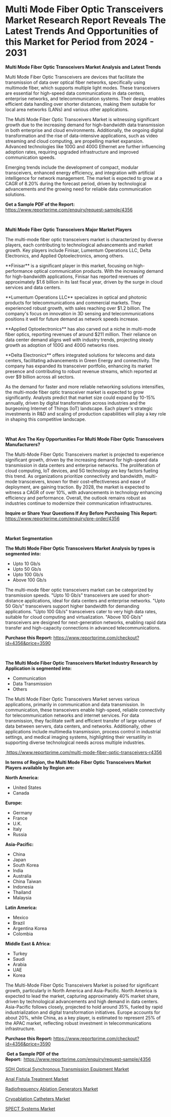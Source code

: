 <p><h1>Multi Mode Fiber Optic Transceivers Market Research Report Reveals The Latest Trends And Opportunities of this Market for Period from 2024 - 2031</h1></p><p><strong>Multi Mode Fiber Optic Transceivers Market Analysis and Latest Trends</strong></p>
<p><p>Multi Mode Fiber Optic Transceivers are devices that facilitate the transmission of data over optical fiber networks, specifically using multimode fiber, which supports multiple light modes. These transceivers are essential for high-speed data communications in data centers, enterprise networks, and telecommunication systems. Their design enables efficient data handling over shorter distances, making them suitable for local area networks (LANs) and various other applications.</p><p>The Multi Mode Fiber Optic Transceivers Market is witnessing significant growth due to the increasing demand for high-bandwidth data transmission in both enterprise and cloud environments. Additionally, the ongoing digital transformation and the rise of data-intensive applications, such as video streaming and cloud computing, are propelling market expansion. Advanced technologies like 100G and 400G Ethernet are further influencing adoption rates, requiring upgraded infrastructure and improved communication speeds.</p><p>Emerging trends include the development of compact, modular transceivers, enhanced energy efficiency, and integration with artificial intelligence for network management. The market is expected to grow at a CAGR of 8.20% during the forecast period, driven by technological advancements and the growing need for reliable data communication solutions.</p></p>
<p><strong>Get a Sample PDF of the Report:&nbsp;</strong> <a href="https://www.reportprime.com/enquiry/request-sample/4356">https://www.reportprime.com/enquiry/request-sample/4356</a></p>
<p>&nbsp;</p>
<p><strong>Multi Mode Fiber Optic Transceivers Major Market Players</strong></p>
<p><p>The multi-mode fiber optic transceivers market is characterized by diverse players, each contributing to technological advancements and market growth. Key players include Finisar, Lumentum Operations LLC, Delta Electronics, and Applied Optoelectronics, among others. </p><p>**Finisar** is a significant player in this market, focusing on high-performance optical communication products. With the increasing demand for high-bandwidth applications, Finisar has reported revenues of approximately $1.6 billion in its last fiscal year, driven by the surge in cloud services and data centers.</p><p>**Lumentum Operations LLC** specializes in optical and photonic products for telecommunications and commercial markets. They experienced robust growth, with sales reaching over $1.2 billion. The company's focus on innovation in 3D sensing and telecommunications positions it well for future demand as network speeds increase. </p><p>**Applied Optoelectronics** has also carved out a niche in multi-mode fiber optics, reporting revenues of around $211 million. Their reliance on data center demand aligns well with industry trends, projecting steady growth as adoption of 100G and 400G networks rises.</p><p>**Delta Electronics** offers integrated solutions for telecoms and data centers, facilitating advancements in Green Energy and connectivity. The company has expanded its transceiver portfolio, enhancing its market presence and contributing to robust revenue streams, which reported at over $9 billion across all sectors.</p><p>As the demand for faster and more reliable networking solutions intensifies, the multi-mode fiber optic transceiver market is expected to grow significantly. Analysts predict that market size could expand by 10-15% annually, driven by digital transformation across industries and the burgeoning Internet of Things (IoT) landscape. Each player's strategic investments in R&D and scaling of production capabilities will play a key role in shaping this competitive landscape.</p></p>
<p>&nbsp;</p>
<p><strong>What Are The Key Opportunities For Multi Mode Fiber Optic Transceivers Manufacturers?</strong></p>
<p><p>The Multi-Mode Fiber Optic Transceivers market is projected to experience significant growth, driven by the increasing demand for high-speed data transmission in data centers and enterprise networks. The proliferation of cloud computing, IoT devices, and 5G technology are key factors fueling this trend. As organizations prioritize connectivity and bandwidth, multi-mode transceivers, known for their cost-effectiveness and ease of deployment, are gaining traction. By 2028, the market is expected to witness a CAGR of over 10%, with advancements in technology enhancing efficiency and performance. Overall, the outlook remains robust as industries continue to modernize their communication infrastructures.</p></p>
<p><strong>Inquire or Share Your Questions If Any Before Purchasing This Report:</strong> <a href="https://www.reportprime.com/enquiry/pre-order/4356">https://www.reportprime.com/enquiry/pre-order/4356</a></p>
<p>&nbsp;</p>
<p><strong>Market Segmentation</strong></p>
<p><strong>The Multi Mode Fiber Optic Transceivers Market Analysis by types is segmented into:</strong></p>
<p><ul><li>Upto 10 Gb/s</li><li>Upto 50 Gb/s</li><li>Upto 100 Gb/s</li><li>Above 100 Gb/s</li></ul></p>
<p><p>The multi-mode fiber optic transceivers market can be categorized by transmission speeds. "Upto 10 Gb/s" transceivers are used for short-distance applications, ideal for data centers and enterprise networks. "Upto 50 Gb/s" transceivers support higher bandwidth for demanding applications. "Upto 100 Gb/s" transceivers cater to very high data rates, suitable for cloud computing and virtualization. "Above 100 Gb/s" transceivers are designed for next-generation networks, enabling rapid data transfer and high-capacity connections in advanced telecommunications.</p></p>
<p><strong>Purchase this Report:&nbsp;</strong><a href="https://www.reportprime.com/checkout?id=4356&price=3590">https://www.reportprime.com/checkout?id=4356&price=3590</a></p>
<p>&nbsp;</p>
<p><strong>The Multi Mode Fiber Optic Transceivers Market Industry Research by Application is segmented into:</strong></p>
<p><ul><li>Communication</li><li>Data Transmission</li><li>Others</li></ul></p>
<p><p>The Multi Mode Fiber Optic Transceivers Market serves various applications, primarily in communication and data transmission. In communication, these transceivers enable high-speed, reliable connectivity for telecommunication networks and internet services. For data transmission, they facilitate swift and efficient transfer of large volumes of data between servers, data centers, and networks. Additionally, other applications include multimedia transmission, process control in industrial settings, and medical imaging systems, highlighting their versatility in supporting diverse technological needs across multiple industries.</p></p>
<p><a href="https://www.reportprime.com/multi-mode-fiber-optic-transceivers-r4356">&nbsp;https://www.reportprime.com/multi-mode-fiber-optic-transceivers-r4356</a></p>
<p><strong>In terms of Region, the Multi Mode Fiber Optic Transceivers Market Players available by Region are:</strong></p>
<p>
    <p> <strong> North America: </strong>
        <ul>
            <li>United States</li>
            <li>Canada</li>
        </ul>
        </p> 
    <p> <strong> Europe: </strong>
        <ul>
            <li>Germany</li>
            <li>France</li>
            <li>U.K.</li>
            <li>Italy</li>
            <li>Russia</li>
        </ul>
        </p> 
    <p> <strong> Asia-Pacific: </strong>
        <ul>
            <li>China</li>
            <li>Japan</li>
            <li>South Korea</li>
            <li>India</li>
            <li>Australia</li>
            <li>China Taiwan</li>
            <li>Indonesia</li>
            <li>Thailand</li>
            <li>Malaysia</li>
        </ul>
        </p> 
    <p> <strong> Latin America: </strong>
        <ul>
            <li>Mexico</li>
            <li>Brazil</li>
            <li>Argentina Korea</li>
            <li>Colombia</li>
        </ul>
        </p> 
    <p> <strong> Middle East & Africa: </strong>
        <ul>
            <li>Turkey</li>
            <li>Saudi</li>
            <li>Arabia</li>
            <li>UAE</li>
            <li>Korea</li>
        </ul>
    </p>
    </p>
<p><p>The Multi-Mode Fiber Optic Transceivers Market is poised for significant growth, particularly in North America and Asia-Pacific. North America is expected to lead the market, capturing approximately 40% market share, driven by technological advancements and high demand in data centers. Asia-Pacific follows closely, projected to hold around 35%, fueled by rapid industrialization and digital transformation initiatives. Europe accounts for about 20%, while China, as a key player, is estimated to represent 25% of the APAC market, reflecting robust investment in telecommunications infrastructure.</p></p>
<p><strong>Purchase this Report: </strong><a href="https://www.reportprime.com/checkout?id=4356&price=3590">https://www.reportprime.com/checkout?id=4356&price=3590</a></p>
<p>&nbsp;<strong>Get a Sample PDF of the Report:&nbsp;&nbsp;</strong><a href="https://www.reportprime.com/enquiry/request-sample/4356">https://www.reportprime.com/enquiry/request-sample/4356</a></p>
<p><strong></strong></p>
<p><p><a href="https://github.com/nicoletavirag/Market-Research-Report-List-5/blob/main/sdh-optical-synchronous-transmission-equipment-market.md">SDH Optical Synchronous Transmission Equipment Market</a></p><p><a href="https://www.linkedin.com/pulse/market-insights-global-anal-fistula-treatment-forecast-innovation-qhyte?trackingId=VLpSLdVBTbGDEK8wJ7TvQg%3D%3D">Anal Fistula Treatment Market</a></p><p><a href="https://issuu.com/reportprime-2/docs/radiofrequency-ablation-generators-_7da2fad1f39809">Radiofrequency Ablation Generators Market</a></p><p><a href="https://issuu.com/reportprime-2/docs/cryoablation-catheters-market-size-_d4e88c9dd02b48">Cryoablation Catheters Market</a></p><p><a href="https://www.linkedin.com/pulse/global-perspectives-spect-systems-market-trends-forecast-gjrye?trackingId=fF3Dj99zS8CutxQAgxjLHg%3D%3D">SPECT Systems Market</a></p></p>